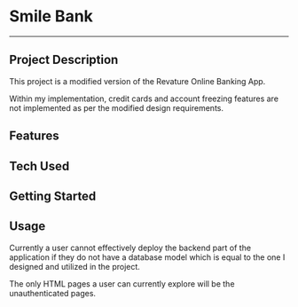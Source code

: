# Smile Bank
---

## Project Description

This project is a modified version of the Revature Online Banking App.

Within my implementation, credit cards and account freezing features are not implemented as per the modified design requirements.

## Features


## Tech Used


## Getting Started


## Usage

Currently a user cannot effectively deploy the backend part of the application if they do not have a database model which is equal to the one I designed and utilized in the project.

The only HTML pages a user can currently explore will be the unauthenticated pages.

